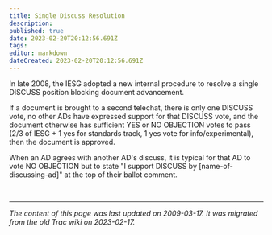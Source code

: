```yaml
---
title: Single Discuss Resolution
description: 
published: true
date: 2023-02-20T20:12:56.691Z
tags: 
editor: markdown
dateCreated: 2023-02-20T20:12:56.691Z
---
```


 In late 2008, the IESG adopted a new internal procedure to resolve a single DISCUSS position blocking document advancement.

If a document is brought to a second telechat, there is only one DISCUSS vote, no other ADs have expressed support for that DISCUSS vote, and the document otherwise has sufficient YES or NO OBJECTION votes to pass (2/3 of IESG + 1 yes for standards track, 1 yes vote for info/experimental), then the document is approved.

When an AD agrees with another AD's discuss, it is typical for that AD to vote NO OBJECTION but to state "I support DISCUSS by [name-of-discussing-ad]" at the top of their ballot comment.

  
  &nbsp;
&nbsp;
&nbsp;

---

*The content of this page was last updated on 2009-03-17. It was migrated from the old Trac wiki on 2023-02-17.*